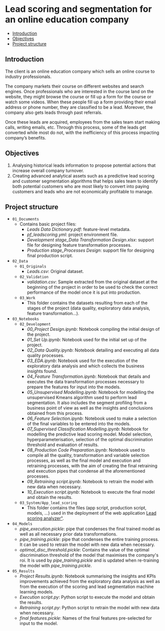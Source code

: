 # Lead scoring and segmentation for an online education company

- [Introduction](#introduction)
- [Objectives](#objectives)
- [Project structure](#project-structure)

## Introduction <a name="introduction"></a>
The client is an online education company which sells an online course to industry professionals.

The company markets their course on different websites and search engines. Once professionals who are interested in the course land on the website, they might browse the course or fill up a form for the course or watch some videos. When these people fill up a form providing their email address or phone number, they are classified to be a lead. Moreover, the company also gets leads through past referrals.

Once these leads are acquired, employees from the sales team start making calls, writing emails, etc. Through this process, some of the leads get converted while most do not, with the inefficiency of this process impacting company’s benefits.

## Objectives <a name="objectives"></a>
1. Analysing historical leads information to propose potential actions that increase overall company turnover.
2. Creating advanced analytical assets such as a predictive lead scoring and customer segmentation algorithms that helps sales team to identify both potential customers who are most likely to convert into paying customers and leads who are not economically profitable to manage.

## Project structure <a name="project-structure"></a>
- `01_Documents`
  - Contains basic project files:
    - *Leads Data Dictionary.pdf*: feature-level metadata.
    - *pf_leadscoring.yml*: project environment file.
    - *Development stage_Data Transformation Design.xlsx*: support file for designing feature transformation processes.
    - *Production stage_Processes Design*: support file for designing final production script.
- `02_Data`
  - `01_Originals`
    - *Leads.csv*: Original dataset.
  - `02_Validation`
    - *validation.csv*: Sample extracted from the original dataset at the beginning of the project in order to be used to check the correct performance of the model once it is put into production.
  - `03_Work`
    - This folder contains the datasets resulting from each of the stages of the project (data quality, exploratory data analysis, feature transformation...).
- `03_Notebooks`
  - `02_Development`
    - *00_Project Design.ipynb*: Notebook compiling the initial design of the project.
    - *01_Set Up.ipynb*: Notebook used for the initial set up of the project.
    - *02_Data Quality.ipynb*: Notebook detailing and executing all data quality processes.
    - *03_EDA.ipynb*: Notebook used for the execution of the exploratory data analysis and which collects the business insights found.
    - *04_Feature Transformation.ipynb*: Notebook that details and executes the data transformation processes necessary to prepare the features  for input into the models.
    - *05_Unsupervised Modelling.ipynb*: Notebook for modelling the unsupervised Kmeans algorithm used to perform lead segmentation. It also includes the segment profiling from a business point of view as well as the insights and conclusions obtained from this process.
    - *06_Feature Selection.ipynb*: Notebook used to make a selection of the final variables to be entered into the models.
    - *07_Supervised Classification Modelling.ipynb*: Notebook for modelling the predictive lead scoring model. Model selection, hyperparameterisation, selection of the optimal discrimination threshold and evaluation of results.
    - *08_Production Code Preparation.ipynb*: Notebook used to compile all the quality, transformation and variable selection processes, as well as the final model and execution and retraining processes, with the aim of creating the final retraining and execution pipes that condense all the aforementioned processes.
    - *09_Retraining script.ipynb*: Notebook to retrain the model with new data when necessary.
    - *10_Execution script.ipynb*: Notebook to execute the final model and obtain the results.
  - `03_System/App_lead_scoring`
    - This folder contains the files (app script, production script, models, ...) used in the deployment of the web application [Lead scoring analyzer"](https://p-03-notebooks03-systemapp-lead-scoringapp-lead-scoring-asrw2z.streamlitapp.com/).
- `04_Models`
  - *pipe_execution.pickle*: pipe that condenses the final trained model as well as all necessary prior data transformations.
  - *pipe_training.pickle*:  pipe that condenses the entire training process. It can be used to retrain the model with new data when necessary.
  - *optimal_disc_threshold.pickle*: Contains the value of the optimal discrimination threshold of the model that maximises the company's roi. It is used by *pipe_training.pickle* and is updated when re-training the model with *pipe_training.pickle*.
- `05_Results`
  - *Project Results.ipynb*: Notebook summarising the insights and KPIs improvements achieved from the exploratory data analysis as well as from the execution of the scoring and lead segmentation machine learning models.
  - *Execution script.py*: Python script to execute the model and obtain the results.
  - *Retraining script.py*: Python script to retrain the model with new data when necessary.
  - *final features.pickle*: Names of the final features pre-selected for input to the model.
